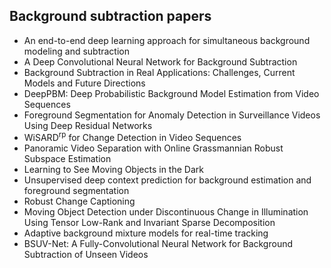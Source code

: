 <h2> Background subtraction papers </h2>

<ul>

     
          
             

 <li><a target="_blank" href="https://github.com/manjunath5496/Background-subtraction-papers/blob/master/bac(1).pdf" style="text-decoration:none;">An end-to-end deep learning approach for simultaneous background modeling and subtraction</a></li>

 <li><a target="_blank" href="https://github.com/manjunath5496/Background-subtraction-papers/blob/master/bac(2).pdf" style="text-decoration:none;">A Deep Convolutional Neural Network for Background Subtraction</a></li>

<li><a target="_blank" href="https://github.com/manjunath5496/Background-subtraction-papers/blob/master/bac(3).pdf" style="text-decoration:none;">Background Subtraction in Real Applications: Challenges, Current Models and Future Directions</a></li>
 <li><a target="_blank" href="https://github.com/manjunath5496/Background-subtraction-papers/blob/master/bac(4).pdf" style="text-decoration:none;">DeepPBM: Deep Probabilistic Background Model Estimation from Video Sequences</a></li>                              
<li><a target="_blank" href="https://github.com/manjunath5496/Background-subtraction-papers/blob/master/bac(5).pdf" style="text-decoration:none;">Foreground Segmentation for Anomaly Detection in Surveillance Videos Using Deep Residual Networks</a></li>
<li><a target="_blank" href="https://github.com/manjunath5496/Background-subtraction-papers/blob/master/bac(6).pdf" style="text-decoration:none;">WiSARD<sup>rp</sup> for Change Detection in Video Sequences</a></li>
 <li><a target="_blank" href="https://github.com/manjunath5496/Background-subtraction-papers/blob/master/bac(7).pdf" style="text-decoration:none;">Panoramic Video Separation with Online Grassmannian Robust Subspace Estimation</a></li>

 <li><a target="_blank" href="https://github.com/manjunath5496/Background-subtraction-papers/blob/master/bac(8).pdf" style="text-decoration:none;"> Learning to See Moving Objects in the Dark</a></li>
   <li><a target="_blank" href="https://github.com/manjunath5496/Background-subtraction-papers/blob/master/bac(9).pdf" style="text-decoration:none;">Unsupervised deep context prediction for background estimation and foreground segmentation</a></li>
  
   
 <li><a target="_blank" href="https://github.com/manjunath5496/Background-subtraction-papers/blob/master/bac(10).pdf" style="text-decoration:none;">Robust Change Captioning</a></li>                              
<li><a target="_blank" href="https://github.com/manjunath5496/Background-subtraction-papers/blob/master/bac(11).pdf" style="text-decoration:none;">Moving Object Detection under Discontinuous Change in Illumination Using Tensor Low-Rank and Invariant Sparse Decomposition</a></li>
<li><a target="_blank" href="https://github.com/manjunath5496/Background-subtraction-papers/blob/master/bac(12).pdf" style="text-decoration:none;">Adaptive background mixture models for real-time tracking</a></li>
<li><a target="_blank" href="https://github.com/manjunath5496/Background-subtraction-papers/blob/master/bac(13).pdf" style="text-decoration:none;">BSUV-Net: A Fully-Convolutional Neural Network for Background Subtraction of Unseen Videos</a></li>

</ul>
